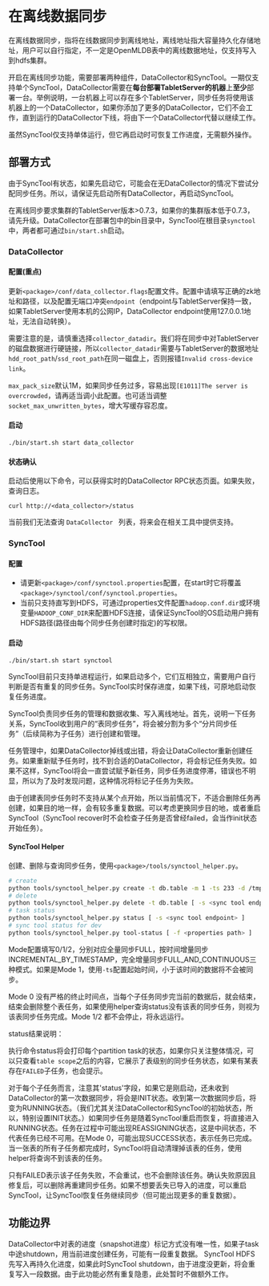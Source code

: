 # 在离线数据同步

在离线数据同步，指将在线数据同步到离线地址，离线地址指大容量持久化存储地址，用户可以自行指定，不一定是OpenMLDB表中的离线数据地址，仅支持写入到hdfs集群。

开启在离线同步功能，需要部署两种组件，DataCollector和SyncTool。一期仅支持单个SyncTool，DataCollector需要在**每台部署TabletServer的机器**上**至少**部署一台。举例说明，一台机器上可以存在多个TabletServer，同步任务将使用该机器上的一个DataCollector，如果你添加了更多的DataCollector，它们不会工作，直到运行的DataCollector下线，将由下一个DataCollector代替以继续工作。

虽然SyncTool仅支持单体运行，但它再启动时可恢复工作进度，无需额外操作。

## 部署方式

由于SyncTool有状态，如果先启动它，可能会在无DataCollector的情况下尝试分配同步任务。所以，请保证先启动所有DataCollector，再启动SyncTool。

在离线同步要求集群的TabletServer版本>0.7.3，如果你的集群版本低于0.7.3，请先升级。DataCollector在部署包中的bin目录中，SyncTool在根目录`synctool`中，两者都可通过`bin/start.sh`启动。

### DataCollector

#### 配置(重点)

更新`<package>/conf/data_collector.flags`配置文件。配置中请填写正确的zk地址和路径，以及配置无端口冲突`endpoint`（endpoint与TabletServer保持一致，如果TabletServer使用本机的公网IP，DataCollector endpoint使用127.0.0.1地址，无法自动转换）。

需要注意的是，请慎重选择`collector_datadir`。我们将在同步中对TabletServer的磁盘数据进行硬链接，所以`collector_datadir`需要与TabletServer的数据地址`hdd_root_path`/`ssd_root_path`在同一磁盘上，否则报错`Invalid cross-device link`。

`max_pack_size`默认1M，如果同步任务过多，容易出现`[E1011]The server is overcrowded`，请再适当调小此配置。也可适当调整`socket_max_unwritten_bytes`，增大写缓存容忍度。

#### 启动

```
./bin/start.sh start data_collector
```
#### 状态确认

启动后使用以下命令，可以获得实时的DataCollector RPC状态页面。如果失败，查询日志。
```
curl http://<data_collector>/status
```
当前我们无法查询 `DataCollector ` 列表，将来会在相关工具中提供支持。

### SyncTool

#### 配置
- 请更新`<package>/conf/synctool.properties`配置，在start时它将覆盖`<package>/synctool/conf/synctool.properties`。
- 当前只支持直写到HDFS，可通过properties文件配置`hadoop.conf.dir`或环境变量`HADOOP_CONF_DIR`来配置HDFS连接，请保证SyncTool的OS启动用户拥有HDFS路径(路径由每个同步任务创建时指定)的写权限。

#### 启动
```
./bin/start.sh start synctool
```

SyncTool目前只支持单进程运行，如果启动多个，它们互相独立，需要用户自行判断是否有重复的同步任务。SyncTool实时保存进度，如果下线，可原地启动恢复任务进度。

SyncTool负责同步任务的管理和数据收集、写入离线地址。首先，说明一下任务关系，SyncTool收到用户的“表同步任务”，将会被分割为多个“分片同步任务”（后续简称为子任务）进行创建和管理。

任务管理中，如果DataCollector掉线或出错，将会让DataCollector重新创建任务。如果重新赋予任务时，找不到合适的DataCollector，将会标记任务失败。如果不这样，SyncTool将会一直尝试赋予新任务，同步任务进度停滞，错误也不明显，所以为了及时发现问题，这种情况将标记子任务为失败。

由于创建表同步任务时不支持从某个点开始，所以当前情况下，不适合删除任务再创建，如果目的地一样，会有较多重复数据。可以考虑更换同步目的地，或者重启SyncTool（SyncTool recover时不会检查子任务是否曾经failed，会当作init状态开始任务）。

#### SyncTool Helper

创建、删除与查询同步任务，使用`<package>/tools/synctool_helper.py`。

```bash
# create 
python tools/synctool_helper.py create -t db.table -m 1 -ts 233 -d /tmp/hdfs-dest [ -s <sync tool endpoint> ] 
# delete
python tools/synctool_helper.py delete -t db.table [ -s <sync tool endpoint> ] 
# task status
python tools/synctool_helper.py status [ -s <sync tool endpoint> ] 
# sync tool status for dev
python tools/synctool_helper.py tool-status [ -f <properties path> ]
```

Mode配置填写0/1/2，分别对应全量同步FULL，按时间增量同步INCREMENTAL_BY_TIMESTAMP，完全增量同步FULL_AND_CONTINUOUS三种模式。如果是Mode 1，使用`-ts`配置起始时间，小于该时间的数据将不会被同步。

Mode 0 没有严格的终止时间点，当每个子任务同步完当前的数据后，就会结束，结束会删除整个表任务，如果使用helper查询status没有该表的同步任务，则视为该表同步任务完成。Mode 1/2 都不会停止，将永远运行。

status结果说明：

执行命令status将会打印每个partition task的状态，如果你只关注整体情况，可以只查看`table scope`之后的内容，它展示了表级别的同步任务状态，如果有某表存在`FAILED`子任务，也会提示。

对于每个子任务而言，注意其'status'字段，如果它是刚启动，还未收到DataCollector的第一次数据同步，将会是INIT状态。收到第一次数据同步后，将变为RUNNING状态。（我们尤其关注DataCollector和SyncTool的初始状态，所以，特别设置INIT状态。）如果同步任务是随着SyncTool重启而恢复，将直接进入RUNNING状态。任务在过程中可能出现REASSIGNING状态，这是中间状态，不代表任务已经不可用。在Mode 0，可能出现SUCCESS状态，表示任务已完成。当一张表的所有子任务都完成时，SyncTool将自动清理掉该表的任务，使用helper将查询不到该表的任务。

只有FAILED表示该子任务失败，不会重试，也不会删除该任务。确认失败原因且修复后，可以删除再重建同步任务。如果不想要丢失已导入的进度，可以重启SyncTool，让SyncTool恢复任务继续同步（但可能出现更多的重复数据）。

## 功能边界

DataCollector中对表的进度（snapshot进度）标记方式没有唯一性，如果子task中途shutdown，用当前进度创建任务，可能有一段重复数据。
SyncTool HDFS先写入再持久化进度，如果此时SyncTool shutdown，由于进度没更新，将会重复写入一段数据。由于此功能必然有重复隐患，此处暂时不做额外工作。
